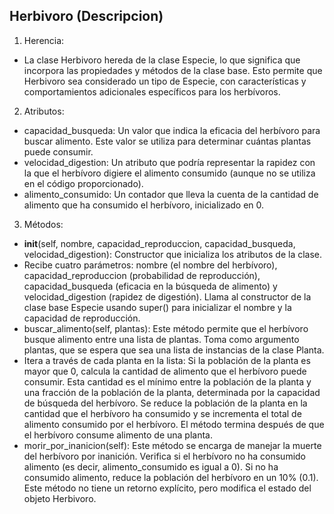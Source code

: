 
## Herbivoro (Descripcion)

1. Herencia:
 * La clase Herbivoro hereda de la clase Especie, lo que significa que incorpora las propiedades y métodos de la clase base. Esto permite que Herbivoro sea considerado un tipo de Especie, con características y comportamientos adicionales específicos para los herbívoros.

2. Atributos:
 * capacidad_busqueda: Un valor que indica la eficacia del herbívoro para buscar alimento. Este valor se utiliza para determinar cuántas plantas puede consumir.
 * velocidad_digestion: Un atributo que podría representar la rapidez con la que el herbívoro digiere el alimento consumido (aunque no se utiliza en el código proporcionado).
 * alimento_consumido: Un contador que lleva la cuenta de la cantidad de alimento que ha consumido el herbívoro, inicializado en 0.

3. Métodos:

 * __init__(self, nombre, capacidad_reproduccion, capacidad_busqueda,  velocidad_digestion):
Constructor que inicializa los atributos de la clase.
 * Recibe cuatro parámetros: nombre (el nombre del herbívoro), capacidad_reproduccion (probabilidad de reproducción), capacidad_busqueda (eficacia en la búsqueda de alimento) y velocidad_digestion (rapidez de digestión).
Llama al constructor de la clase base Especie usando super() para inicializar el nombre y la capacidad de reproducción.
 * buscar_alimento(self, plantas):
Este método permite que el herbívoro busque alimento entre una lista de plantas.
Toma como argumento plantas, que se espera que sea una lista de instancias de la clase Planta.
 * Itera a través de cada planta en la lista:
Si la población de la planta es mayor que 0, calcula la cantidad de alimento que el herbívoro puede consumir. Esta cantidad es el mínimo entre la población de la planta y una fracción de la población de la planta, determinada por la capacidad de búsqueda del herbívoro.
Se reduce la población de la planta en la cantidad que el herbívoro ha consumido y se incrementa el total de alimento consumido por el herbívoro.
El método termina después de que el herbívoro consume alimento de una planta.
 * morir_por_inanicion(self):
Este método se encarga de manejar la muerte del herbívoro por inanición.
Verifica si el herbívoro no ha consumido alimento (es decir, alimento_consumido es igual a 0).
Si no ha consumido alimento, reduce la población del herbívoro en un 10% (0.1). Este método no tiene un retorno explícito, pero modifica el estado del objeto Herbivoro.